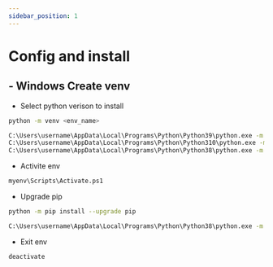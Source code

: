 ```yaml
---
sidebar_position: 1
---
```

# Config and install

## - Windows Create venv

- Select python verison to install

```bash
python -m venv <env_name>

C:\Users\username\AppData\Local\Programs\Python\Python39\python.exe -m venv myenv
C:\Users\username\AppData\Local\Programs\Python\Python310\python.exe -m venv myenv
C:\Users\username\AppData\Local\Programs\Python\Python38\python.exe -m venv tfv
```

- Activite env
```bash
myenv\Scripts\Activate.ps1
```

- Upgrade pip
```bash
python -m pip install --upgrade pip

C:\Users\username\AppData\Local\Programs\Python\Python38\python.exe -m pip install --upgrade pip
```

- Exit env
```bash
deactivate
```